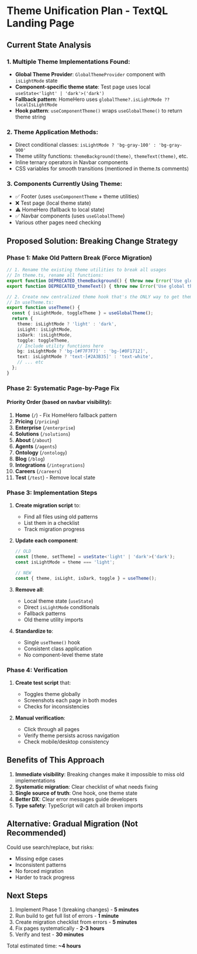 # Theme Unification Plan - TextQL Landing Page

## Current State Analysis

### 1. **Multiple Theme Implementations Found:**
- **Global Theme Provider**: `GlobalThemeProvider` component with `isLightMode` state
- **Component-specific theme state**: Test page uses local `useState<'light' | 'dark'>('dark')`
- **Fallback pattern**: HomeHero uses `globalTheme?.isLightMode ?? localIsLightMode`
- **Hook pattern**: `useComponentTheme()` wraps `useGlobalTheme()` to return theme string

### 2. **Theme Application Methods:**
- Direct conditional classes: `isLightMode ? 'bg-gray-100' : 'bg-gray-900'`
- Theme utility functions: `themeBackground(theme)`, `themeText(theme)`, etc.
- Inline ternary operators in Navbar components
- CSS variables for smooth transitions (mentioned in theme.ts comments)

### 3. **Components Currently Using Theme:**
- ✅ Footer (uses `useComponentTheme` + theme utilities)
- ❌ Test page (local theme state)
- ⚠️ HomeHero (fallback to local state)
- ✅ Navbar components (uses `useGlobalTheme`)
- Various other pages need checking

## Proposed Solution: Breaking Change Strategy

### Phase 1: Make Old Pattern Break (Force Migration)
```typescript
// 1. Rename the existing theme utilities to break all usages
// In theme.ts, rename all functions:
export function DEPRECATED_themeBackground() { throw new Error('Use global theme!'); }
export function DEPRECATED_themeText() { throw new Error('Use global theme!'); }

// 2. Create new centralized theme hook that's the ONLY way to get theme
// In useTheme.ts:
export function useTheme() {
  const { isLightMode, toggleTheme } = useGlobalTheme();
  return {
    theme: isLightMode ? 'light' : 'dark',
    isLight: isLightMode,
    isDark: !isLightMode,
    toggle: toggleTheme,
    // Include utility functions here
    bg: isLightMode ? 'bg-[#F7F7F7]' : 'bg-[#0F1712]',
    text: isLightMode ? 'text-[#2A3B35]' : 'text-white',
    // ... etc
  };
}
```

### Phase 2: Systematic Page-by-Page Fix

#### Priority Order (based on navbar visibility):
1. **Home** (`/`) - Fix HomeHero fallback pattern
2. **Pricing** (`/pricing`)
3. **Enterprise** (`/enterprise`)
4. **Solutions** (`/solutions`)
5. **About** (`/about`)
6. **Agents** (`/agents`)
7. **Ontology** (`/ontology`)
8. **Blog** (`/blog`)
9. **Integrations** (`/integrations`)
10. **Careers** (`/careers`)
11. **Test** (`/test`) - Remove local state

### Phase 3: Implementation Steps

1. **Create migration script** to:
   - Find all files using old patterns
   - List them in a checklist
   - Track migration progress

2. **Update each component**:
   ```typescript
   // OLD
   const [theme, setTheme] = useState<'light' | 'dark'>('dark');
   const isLightMode = theme === 'light';
   
   // NEW
   const { theme, isLight, isDark, toggle } = useTheme();
   ```

3. **Remove all**:
   - Local theme state (`useState`)
   - Direct `isLightMode` conditionals
   - Fallback patterns
   - Old theme utility imports

4. **Standardize to**:
   - Single `useTheme()` hook
   - Consistent class application
   - No component-level theme state

### Phase 4: Verification

1. **Create test script** that:
   - Toggles theme globally
   - Screenshots each page in both modes
   - Checks for inconsistencies

2. **Manual verification**:
   - Click through all pages
   - Verify theme persists across navigation
   - Check mobile/desktop consistency

## Benefits of This Approach

1. **Immediate visibility**: Breaking changes make it impossible to miss old implementations
2. **Systematic migration**: Clear checklist of what needs fixing
3. **Single source of truth**: One hook, one theme state
4. **Better DX**: Clear error messages guide developers
5. **Type safety**: TypeScript will catch all broken imports

## Alternative: Gradual Migration (Not Recommended)

Could use search/replace, but risks:
- Missing edge cases
- Inconsistent patterns
- No forced migration
- Harder to track progress

## Next Steps

1. Implement Phase 1 (breaking changes) - **5 minutes**
2. Run build to get full list of errors - **1 minute**
3. Create migration checklist from errors - **5 minutes**
4. Fix pages systematically - **2-3 hours**
5. Verify and test - **30 minutes**

Total estimated time: **~4 hours**